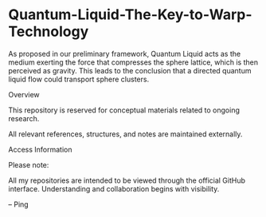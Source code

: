 # Quantum-Liquid-The-Key-to-Warp-Technology
As proposed in our preliminary framework, Quantum Liquid acts as the medium exerting the force that compresses the sphere lattice, which is then perceived as gravity. This leads to the conclusion that a directed quantum liquid flow could transport sphere clusters.


Overview

This repository is reserved for conceptual materials related to ongoing research.

All relevant references, structures, and notes are maintained externally.

Access Information

Please note:

All my repositories are intended to be viewed through the official GitHub interface.
Understanding and collaboration begins with visibility.

– Ping
